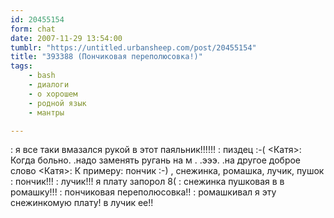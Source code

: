 ```yaml
---
id: 20455154
form: chat
date: 2007-11-29 13:54:00
tumblr: "https://untitled.urbansheep.com/post/20455154"
title: "393388 (Пончиковая переполюсовка!)"
tags:
    - bash
    - диалоги
    - о хорошем
    - родной язык
    - мантры

---
```


<vvzvlad>: я все таки вмазался рукой в этот паяльник!!!!!!
<vvzvlad>: пиздец :-(
<Катя>: Когда больно. .надо заменять ругань на м . .эээ. .на другое доброе слово
<Катя>: К примеру: пончик :-) , снежинка, ромашка, лучик, пушок
<vvzvlad>: пончик!!!
<vvzvlad>: лучик!!! я плату запорол 8(
<vvzvlad>: cнежинка пушковая в в ромашку!!!
<vvzvlad>: пончиковая переполюсовка!!
<vvzvlad>: ромашкивал я эту снежинкомую плату! в лучик ее!!

